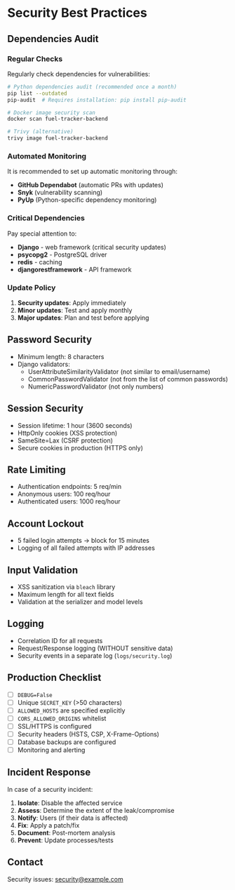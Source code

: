 # Security Best Practices

## Dependencies Audit

### Regular Checks

Regularly check dependencies for vulnerabilities:

```bash
# Python dependencies audit (recommended once a month)
pip list --outdated
pip-audit  # Requires installation: pip install pip-audit

# Docker image security scan
docker scan fuel-tracker-backend

# Trivy (alternative)
trivy image fuel-tracker-backend
```

### Automated Monitoring

It is recommended to set up automatic monitoring through:
- **GitHub Dependabot** (automatic PRs with updates)
- **Snyk** (vulnerability scanning)
- **PyUp** (Python-specific dependency monitoring)

### Critical Dependencies

Pay special attention to:
- **Django** - web framework (critical security updates)
- **psycopg2** - PostgreSQL driver
- **redis** - caching
- **djangorestframework** - API framework

### Update Policy

1.  **Security updates**: Apply immediately
2.  **Minor updates**: Test and apply monthly
3.  **Major updates**: Plan and test before applying

## Password Security

- Minimum length: 8 characters
- Django validators:
  - UserAttributeSimilarityValidator (not similar to email/username)
  - CommonPasswordValidator (not from the list of common passwords)
  - NumericPasswordValidator (not only numbers)

## Session Security

- Session lifetime: 1 hour (3600 seconds)
- HttpOnly cookies (XSS protection)
- SameSite=Lax (CSRF protection)
- Secure cookies in production (HTTPS only)

## Rate Limiting

- Authentication endpoints: 5 req/min
- Anonymous users: 100 req/hour
- Authenticated users: 1000 req/hour

## Account Lockout

- 5 failed login attempts → block for 15 minutes
- Logging of all failed attempts with IP addresses

## Input Validation

- XSS sanitization via `bleach` library
- Maximum length for all text fields
- Validation at the serializer and model levels

## Logging

- Correlation ID for all requests
- Request/Response logging (WITHOUT sensitive data)
- Security events in a separate log (`logs/security.log`)

## Production Checklist

- [ ] `DEBUG=False`
- [ ] Unique `SECRET_KEY` (>50 characters)
- [ ] `ALLOWED_HOSTS` are specified explicitly
- [ ] `CORS_ALLOWED_ORIGINS` whitelist
- [ ] SSL/HTTPS is configured
- [ ] Security headers (HSTS, CSP, X-Frame-Options)
- [ ] Database backups are configured
- [ ] Monitoring and alerting

## Incident Response

In case of a security incident:

1.  **Isolate**: Disable the affected service
2.  **Assess**: Determine the extent of the leak/compromise
3.  **Notify**: Users (if their data is affected)
4.  **Fix**: Apply a patch/fix
5.  **Document**: Post-mortem analysis
6.  **Prevent**: Update processes/tests

## Contact

Security issues: security@example.com